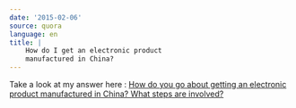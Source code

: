 ```yaml
---
date: '2015-02-06'
source: quora
language: en
title: |
    How do I get an electronic product
    manufactured in China?
---
```


Take a look at my answer here : [How do you
go about getting an electronic product manufactured in China? What steps
are
involved?](http://quora.com/How-do-you-go-about-getting-an-electronic-product-manufactured-in-China-What-steps-are-involved/answer/Cl%C3%A9ment-Renaud)

